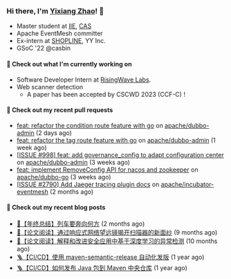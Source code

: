 ### Hi there, I'm [Yixiang Zhao](https://yinxiu.in)! 👋 

- Master student at [IIE](http://www.iie.ac.cn/), [CAS](https://www.cas.cn/)
- Apache EventMesh committer
- Ex-intern at [SHOPLINE](https://www.shopline.com/), YY Inc.
- GSoC '22 @casbin

#### 🔭 Check out what I'm currently working on

- Software Developer Intern at [RisingWave Labs](https://www.risingwave-labs.com/).
- Web scanner detection
  - A paper has been accepted by CSCWD 2023 (CCF-C) !

#### 🔨 Check out my recent pull requests

- [feat: refactor the condition route feature with go](https://github.com/apache/dubbo-admin/pull/1052) on [apache/dubbo-admin](https://github.com/apache/dubbo-admin) (2 days ago)
- [feat: refactor the tag route feature with go](https://github.com/apache/dubbo-admin/pull/1030) on [apache/dubbo-admin](https://github.com/apache/dubbo-admin) (1 week ago)
- [[ISSUE #998] feat: add governance_config to adapt configuration center](https://github.com/apache/dubbo-admin/pull/1007) on [apache/dubbo-admin](https://github.com/apache/dubbo-admin) (3 weeks ago)
- [feat: implement RemoveConfig API for nacos and zookeeper](https://github.com/apache/dubbo-go/pull/2234) on [apache/dubbo-go](https://github.com/apache/dubbo-go) (3 weeks ago)
- [[ISSUE #2790] Add Jaeger tracing plugin docs](https://github.com/apache/incubator-eventmesh/pull/2869) on [apache/incubator-eventmesh](https://github.com/apache/incubator-eventmesh) (2 months ago)

#### 📜 Check out my recent blog posts

- [🤡【年终总结】列车要奔向何方](https://yinxiu.in/2023/review-2022.html) (2 months ago)
- [📘【论文阅读】通过响应式网络望远镜揭开扫描器的新面纱](https://yinxiu.in/2022/paper-share-spoki.html) (9 months ago)
- [📘【论文阅读】解释和改进安全应用中基于深度学习的异常检测](https://yinxiu.in/2022/paper-share-deepaid.html) (10 months ago)
- [🪜【CI/CD】使用 maven-semantic-release 自动化发版](https://yinxiu.in/2021/maven-semantic-release.html) (1 year ago)
- [🪜【CI/CD】如何发布 Java 包到 Maven 中央仓库](https://yinxiu.in/2021/publish-to-maven.html) (1 year ago)





